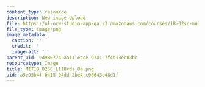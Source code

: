 ```yaml
---
content_type: resource
description: New image Upload
file: https://ol-ocw-studio-app-qa.s3.amazonaws.com/courses/18-02sc-multivariable-calculus-fall-2010/a5e93b4f041594dd2be4c08643c48d1f_MIT18_02SC_L11Brds_8a.png
file_type: image/png
image_metadata:
  caption: ''
  credit: ''
  image-alt: ''
parent_uid: 0d980774-aa11-ecee-97a1-7fcd13ec03bc
resourcetype: Image
title: MIT18_02SC_L11Brds_8a.png
uid: a5e93b4f-0415-94dd-2be4-c08643c48d1f
---
```

